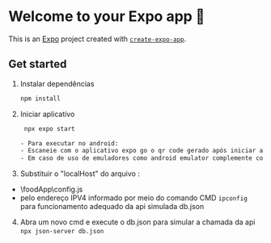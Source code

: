 # Welcome to your Expo app 👋

This is an [Expo](https://expo.dev) project created with [`create-expo-app`](https://www.npmjs.com/package/create-expo-app).

## Get started

1. Instalar dependências

   ```bash
   npm install
   ```

2. Iniciar aplicativo

   ```bash
    npx expo start

   - Para executar no android: 
   - Escaneie com o aplicativo expo go o qr code gerado após iniciar a aplicação. 
   - Em caso de uso de emuladores como android emulator complemente com o comando `a`


3) Substituir o "localHost" do arquivo :
- \foodApp\config.js
- pelo endereço IPV4 informado por meio do comando CMD `ipconfig` para funcionamento adequado da api simulada db.json

4) Abra um novo cmd e execute o db.json para simular a chamada da api `npx json-server db.json`